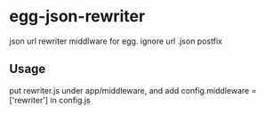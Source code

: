 # egg-json-rewriter
json url rewriter middlware for egg. ignore url .json postfix 

## Usage
put rewriter.js under app/middleware, and add 
    config.middleware = ['rewriter']
in config.js
